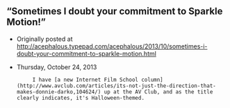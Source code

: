 ## “Sometimes I doubt your commitment to Sparkle Motion!”

 * Originally posted at http://acephalous.typepad.com/acephalous/2013/10/sometimes-i-doubt-your-commitment-to-sparkle-motion.html
 * Thursday, October 24, 2013



			I have [a new Internet Film School column](http://www.avclub.com/articles/its-not-just-the-direction-that-makes-donnie-darko,104624/) up at the AV Club, and as the title clearly indicates, it's Halloween-themed.
		
